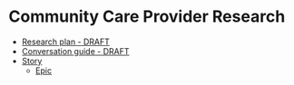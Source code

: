 # Community Care Provider Research

* [Research plan - DRAFT ](/research-plan-cc-discovery.md)
* [Conversation guide - DRAFT](/conversation-guide-cc-discovery.md)
* [Story](https://app.zenhub.com/workspaces/vft-59c95ae5fda7577a9b3184f8/issues/department-of-veterans-affairs/va.gov-team/5686)
    * [Epic](https://app.zenhub.com/workspaces/vft-59c95ae5fda7577a9b3184f8/issues/department-of-veterans-affairs/va.gov-team/6236)
